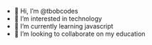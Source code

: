 - 👋 Hi, I’m @tbobcodes
- 👀 I’m interested in technology
- 🌱 I’m currently learning javascript
- 💞️ I’m looking to collaborate on my education


<!---
tbobcodes/tbobcodes is a ✨ special ✨ repository because its `README.md` (this file) appears on your GitHub profile.
You can click the Preview link to take a look at your changes.
--->
